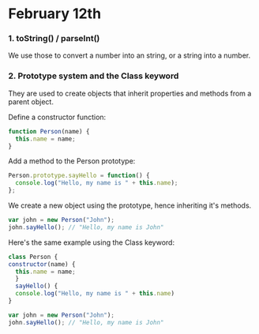 
# February 12th

### 1. toString() / parseInt()

We use those to convert a number into an string, or a string into a number.

### 2. Prototype system and the Class keyword

They are used to create objects that inherit properties and methods from a parent object.

Define a constructor function:

``` javascript
function Person(name) {
  this.name = name;
}
```

Add a method to the Person prototype:
```javascript
Person.prototype.sayHello = function() {
  console.log("Hello, my name is " + this.name);
};
```

We create a new object using the prototype, hence inheriting it's methods.

``` javascript
var john = new Person("John");
john.sayHello(); // "Hello, my name is John"
```

Here's the same example using the Class keyword:

``` javascript
class Person {
constructor(name) {
  this.name = name;
  }
  sayHello() {
  console.log("Hello, my name is " + this.name)
}

var john = new Person("John");
john.sayHello(); // "Hello, my name is John"
```
